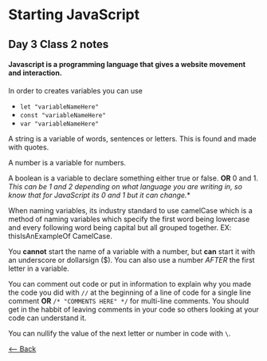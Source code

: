 # Starting JavaScript

## Day 3 Class 2 notes

#### Javascript is a programming language that gives a website movement and interaction.

In order to creates variables you can use
* `let "variableNameHere"`
* `const "variableNameHere"`
* `var "variableNameHere"`

A string is a variable of words, sentences or letters. This is found and made with quotes.

A number is a variable for numbers.

A boolean is a variable to declare something either true or false. **OR** 0 and 1. *This can be 1 and 2 depending on what language you are writing in, so know that for JavaScript its 0 and 1 but it can change.**

When naming variables, its industry standard to use camelCase which is a method of naming variables which specify the first word being lowercase and every following word being capital but all grouped together. EX: thisIsAnExampleOf CamelCase.

You **cannot** start the name of a variable with a number, but **can** start it with an underscore or dollarsign ($). You can also use a number *AFTER* the first letter in a variable.

You can comment out code or put in information to explain why you made the code you did with `//` at the beginning of a line of code for a single line comment **OR** `/* "COMMENTS HERE" */` for multi-line comments. You should get in the habbit of leaving comments in your code so others looking at your code can understand it.

You can nullify the value of the next letter or number in code with `\`.

[<-- Back](ToC.md)
